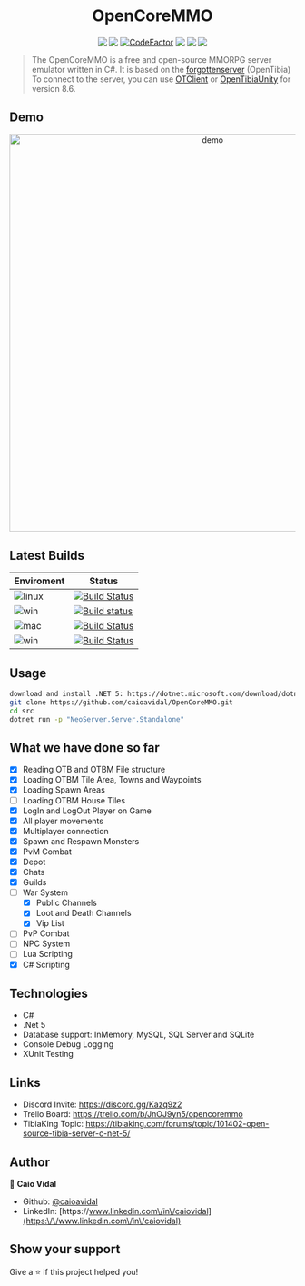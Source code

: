 <h1 align="center">OpenCoreMMO</h1>
<p align="center">
  <a href="https://ci.appveyor.com/project/caioavidal/opencoremmo">
  <img align="center" src="https://ci.appveyor.com/api/projects/status/973j1ut05o6r8ggg?svg=true" target="_blank"  />
  </a>
  <a href="https://codecov.io/gh/caioavidal/OpenCoreMMO">
  <img align="center" src="https://codecov.io/gh/caioavidal/OpenCoreMMO/branch/develop/graph/badge.svg" />
</a>
<a href="https://www.codefactor.io/repository/github/caioavidal/opencoremmo"><img  align="center"  src="https://www.codefactor.io/repository/github/caioavidal/opencoremmo/badge" alt="CodeFactor" /></a>
<a href="https://discord.gg/Kazq9z2">
  <img align="center" src="https://badgen.net/badge/icon/discord?icon=discord&label" />
</a>
<a href="https://github.com/caioavidal/opencoremmo/stargazers">
  <img align="center" src="https://img.shields.io/github/stars/caioavidal/opencoremmo?label=stargazers&logoColor=yellow&style=social" />
  </a>
  <a href="https://github.com/caioavidal/OpenCoreMMO/blob/develop/LICENSE">
  <img align="center" src="https://badgen.net/github/license/caioavidal/opencoremmo" />
  </a>
</p>

> The OpenCoreMMO is a free and open-source MMORPG server emulator written in C#. It is based on the [forgottenserver](https://github.com/otland/forgottenserver) (OpenTibia)
> <br>To connect to the server, you can use [OTClient](https://github.com/edubart/otclient) or [OpenTibiaUnity](https://github.com/slavidodo/OpenTibia-Unity) for version 8.6.

## Demo

<p align="center">
  <img width="700" align="center" src="https://github.com/caioavidal/OpenCoreMMO/blob/develop/opencoremmo.gif?raw=true" alt="demo"/>
</p>

## Latest Builds

| Enviroment | Status |
|------------|--------|
|![linux](https://badgen.net/badge/icon/Ubuntu%20Linux%2016.04%20x64?icon=terminal&label&color=orange)|[![Build Status](https://caiovidal.visualstudio.com/OpenCoreMMO/_apis/build/status/caioavidal.OpenCoreMMO%20Ubuntu?branchName=develop)](https://caiovidal.visualstudio.com/OpenCoreMMO/_build/latest?definitionId=3&branchName=develop)|
|![win](https://badgen.net/badge/icon/Windows?icon=windows&label&color=blue)|[![Build status](https://ci.appveyor.com/api/projects/status/973j1ut05o6r8ggg?svg=true)](https://ci.appveyor.com/project/caioavidal/opencoremmo)|
|![mac](https://badgen.net/badge/icon/macOS%20Latest?icon=apple&label&color=purple&list=1)|[![Build Status](https://caiovidal.visualstudio.com/OpenCoreMMO/_apis/build/status/caioavidal.OpenCoreMMO%20MACOS?branchName=develop)](https://caiovidal.visualstudio.com/OpenCoreMMO/_build/latest?definitionId=2&branchName=develop)|
|![win](https://badgen.net/badge/icon/Windows,.NET%205?icon=windows&label&list=1)|[![Build Status](https://caiovidal.visualstudio.com/OpenCoreMMO/_apis/build/status/caioavidal.OpenCoreMMO?branchName=develop)](https://caiovidal.visualstudio.com/OpenCoreMMO/_build/latest?definitionId=1&branchName=develop)        |

## Usage

```sh
download and install .NET 5: https://dotnet.microsoft.com/download/dotnet/5.0
git clone https://github.com/caioavidal/OpenCoreMMO.git
cd src
dotnet run -p "NeoServer.Server.Standalone"
```

## What we have done so far

- [x] Reading OTB and OTBM File structure
- [x] Loading OTBM Tile Area, Towns and Waypoints
- [x] Loading Spawn Areas
- [ ] Loading OTBM House Tiles
- [x] LogIn and LogOut Player on Game
- [x] All player movements
- [x] Multiplayer connection
- [x] Spawn and Respawn Monsters
- [x] PvM Combat
- [x] Depot
- [x] Chats
- [x] Guilds
- [ ] War System
  - [x] Public Channels
  - [x] Loot and Death Channels
  - [x] Vip List
- [ ] PvP Combat
- [ ] NPC System
- [ ] Lua Scripting
- [x] C# Scripting

## Technologies

* C#
* .Net 5
* Database support: InMemory, MySQL, SQL Server and SQLite
* Console Debug Logging
* XUnit Testing

## Links

* Discord Invite: https://discord.gg/Kazq9z2
* Trello Board: https://trello.com/b/JnOJ9yn5/opencoremmo
* TibiaKing Topic: https://tibiaking.com/forums/topic/101402-open-source-tibia-server-c-net-5/

## Author

👤 **Caio Vidal**

* Github: [@caioavidal](https://github.com/caioavidal)
* LinkedIn: [https:\/\/www.linkedin.com\/in\/caiovidal](https:\/\/www.linkedin.com\/in\/caiovidal)

## Show your support

Give a ⭐️ if this project helped you!
